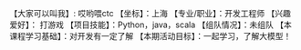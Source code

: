 【大家可以叫我】: 哎哟喂ctc
【坐标】：上海
【专业/职业】：开发工程师
【兴趣爱好】： 打游戏
【项目技能】：Python，java，scala
【组队情况】：未组队
【本课程学习基础】：对开发有一定了解
【本期活动目标】：一起学习，了解大模型！
